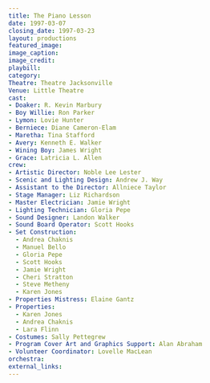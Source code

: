 ```yaml
---
title: The Piano Lesson
date: 1997-03-07
closing_date: 1997-03-23
layout: productions
featured_image:
image_caption:
image_credit:
playbill:
category:
Theatre: Theatre Jacksonville
Venue: Little Theatre
cast:
- Doaker: R. Kevin Marbury
- Boy Willie: Ron Parker
- Lymon: Lovie Hunter
- Berniece: Diane Cameron-Elam
- Maretha: Tina Stafford
- Avery: Kenneth E. Walker
- Wining Boy: James Wright
- Grace: Latricia L. Allen
crew:
- Artistic Director: Noble Lee Lester
- Scenic and Lighting Design: Andrew J. Way
- Assistant to the Director: Allniece Taylor
- Stage Manager: Liz Richardson
- Master Electrician: Jamie Wright
- Lighting Technician: Gloria Pepe
- Sound Designer: Landon Walker
- Sound Board Operator: Scott Hooks
- Set Construction:
  - Andrea Chaknis
  - Manuel Bello
  - Gloria Pepe
  - Scott Hooks
  - Jamie Wright
  - Cheri Stratton
  - Steve Metheny
  - Karen Jones
- Properties Mistress: Elaine Gantz
- Properties:
  - Karen Jones
  - Andrea Chaknis
  - Lara Flinn
- Costumes: Sally Pettegrew
- Program Cover Art and Graphics Support: Alan Abraham
- Volunteer Coordinator: Lovelle MacLean
orchestra:
external_links:
---
```

